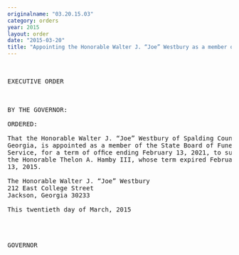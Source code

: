 ```yaml
---
originalname: "03.20.15.03"
category: orders
year: 2015
layout: order
date: "2015-03-20"
title: "Appointing the Honorable Walter J. “Joe” Westbury as a member of the State Board of Funeral Service"
---
```

<pre>
 

EXECUTIVE ORDER

 

BY THE GOVERNOR:

ORDERED:

That the Honorable Walter J. “Joe” Westbury of Spalding County,
Georgia, is appointed as a member of the State Board of Funeral
Service, for a term of ofﬁce ending February 13, 2021, to succeed
the Honorable Thelon A. Hamby III, whose term expired February
13, 2015.

The Honorable Walter J. “Joe” Westbury
212 East College Street
Jackson, Georgia 30233

This twentieth day of March, 2015

 
   

GOVERNOR

 

 

</pre>
